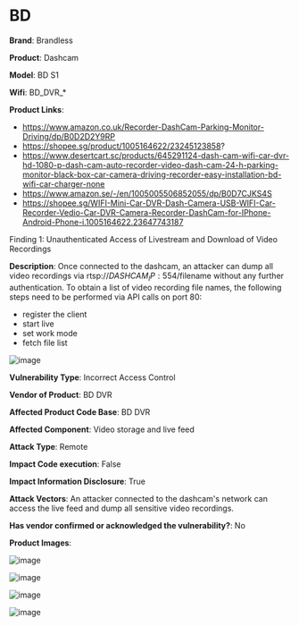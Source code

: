 # BD

**Brand**: Brandless

**Product**: Dashcam

**Model**: BD S1

**Wifi**: BD_DVR_*

**Product Links**:
 - https://www.amazon.co.uk/Recorder-DashCam-Parking-Monitor-Driving/dp/B0D2D2Y9RP
 - https://shopee.sg/product/1005164622/23245123858?
 - https://www.desertcart.sc/products/645291124-dash-cam-wifi-car-dvr-hd-1080-p-dash-cam-auto-recorder-video-dash-cam-24-h-parking-monitor-black-box-car-camera-driving-recorder-easy-installation-bd-wifi-car-charger-none
 - https://www.amazon.se/-/en/1005005506852055/dp/B0D7CJKS4S
 - https://shopee.sg/WIFI-Mini-Car-DVR-Dash-Camera-USB-WIFI-Car-Recorder-Vedio-Car-DVR-Camera-Recorder-DashCam-for-IPhone-Android-Phone-i.1005164622.23647743187

Finding 1: Unauthenticated Access of Livestream and Download of Video Recordings

**Description**: Once connected to the dashcam, an attacker can dump all video recordings via rtsp://$DASHCAM_IP:554/$filename without any further authentication. To obtain a list of video recording file names, the following steps need to be performed via API calls on port 80:

 - register the client
 - start live
 - set work mode
 - fetch file list
   
![image](https://github.com/user-attachments/assets/e05867ca-9a5b-4251-bc3b-ab06938157ed)


**Vulnerability Type**: Incorrect Access Control

**Vendor of Product**: BD DVR

**Affected Product Code Base**: BD DVR

**Affected Component**: Video storage and live feed

**Attack Type**: Remote

**Impact Code execution**: False

**Impact Information Disclosure**: True

**Attack Vectors**: An attacker connected to the dashcam's network can access the live feed and dump all sensitive video recordings.

**Has vendor confirmed or acknowledged the vulnerability?**: No


**Product Images**:

![image](https://github.com/user-attachments/assets/be297e7b-0f09-45d9-b8b2-010e4eb23c4b)

![image](https://github.com/user-attachments/assets/c346147f-6177-4ba5-9716-2e4bb1cedda0)

![image](https://github.com/user-attachments/assets/fb3c6c65-2166-4373-a4c3-99e3b54c142e)

![image](https://github.com/user-attachments/assets/1060600b-791d-408e-b3ed-73a20c383840)


